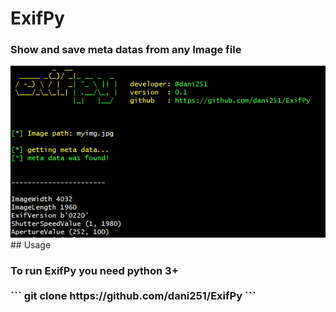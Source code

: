 # ExifPy
<h3>Show and save meta datas from any Image file</h3>
<img src="exifpy.PNG">
## Usage 

<h3>To run ExifPy you need python 3+<br>
<br>
```
  git clone https://github.com/dani251/ExifPy
```

</h3>
